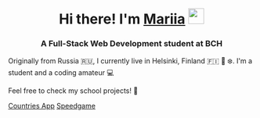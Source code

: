 ### 

<h1 align="center">Hi there!  I'm <a href="https://quirky-volhard-97161d.netlify.app/" target="_blank">Mariia</a>
<img src="https://github.com/blackcater/blackcater/raw/main/images/Hi.gif" height="32"/></h1>
<h3 align="center">A Full-Stack Web Development student at BCH</h3>



Originally from Russia 🇷🇺, I currently live in Helsinki, Finland 🇫🇮 🌲 ❄️. I'm a student and a coding amateur 💻

Feel free to check my school projects! 👀

<a href="https://quirky-volhard-97161d.netlify.app/" target="_blank">Countries App</a>
<a href="https://suspicious-kare-fea86a.netlify.app/" target="_blank">Speedgame</a>




<!--
**mariapokryshkina/mariapokryshkina** is a ✨ _special_ ✨ repository because its `README.md` (this file) appears on your GitHub profile.

Here are some ideas to get you started:

- 🔭 I’m currently working on ...
- 🌱 I’m currently learning ...
- 👯 I’m looking to collaborate on ...
- 🤔 I’m looking for help with ...
- 💬 Ask me about ...
- 📫 How to reach me: ...
- 😄 Pronouns: ...
- ⚡ Fun fact: ...
-->

